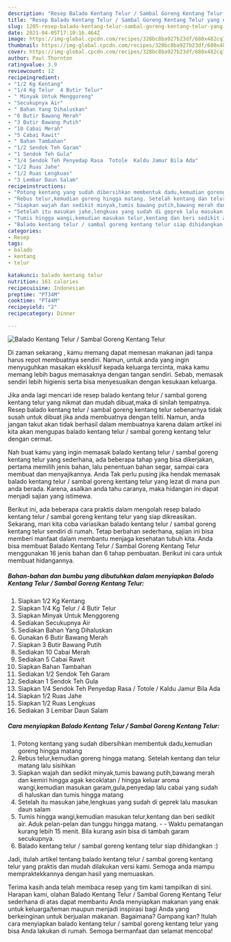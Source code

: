 ```yaml
---
description: "Resep Balado Kentang Telur / Sambal Goreng Kentang Telur yang nikmat Untuk Jualan"
title: "Resep Balado Kentang Telur / Sambal Goreng Kentang Telur yang nikmat Untuk Jualan"
slug: 1205-resep-balado-kentang-telur-sambal-goreng-kentang-telur-yang-nikmat-untuk-jualan
date: 2021-04-05T17:10:16.464Z
image: https://img-global.cpcdn.com/recipes/328bc8ba927b23df/680x482cq70/balado-kentang-telur-sambal-goreng-kentang-telur-foto-resep-utama.jpg
thumbnail: https://img-global.cpcdn.com/recipes/328bc8ba927b23df/680x482cq70/balado-kentang-telur-sambal-goreng-kentang-telur-foto-resep-utama.jpg
cover: https://img-global.cpcdn.com/recipes/328bc8ba927b23df/680x482cq70/balado-kentang-telur-sambal-goreng-kentang-telur-foto-resep-utama.jpg
author: Paul Thornton
ratingvalue: 3.9
reviewcount: 12
recipeingredient:
- "1/2 Kg Kentang"
- "1/4 Kg Telur  4 Butir Telur"
- " Minyak Untuk Menggoreng"
- "Secukupnya Air"
- " Bahan Yang Dihaluskan"
- "6 Butir Bawang Merah"
- "3 Butir Bawang Putih"
- "10 Cabai Merah"
- "5 Cabai Rawit"
- " Bahan Tambahan"
- "1/2 Sendok Teh Garam"
- "1 Sendok Teh Gula"
- "1/4 Sendok Teh Penyedap Rasa  Totole  Kaldu Jamur Bila Ada"
- "1/2 Ruas Jahe"
- "1/2 Ruas Lengkuas"
- "3 Lembar Daun Salam"
recipeinstructions:
- "Potong kentang yang sudah dibersihkan membentuk dadu,kemudian goreng hingga matang"
- "Rebus telur,kemudian goreng hingga matang. Setelah kentang dan telur matang lalu sisihkan"
- "Siapkan wajah dan sedikit minyak,tumis bawang putih,bawang merah dan kemiri hingga agak kecoklatan / hingga keluar aroma wangi,kemudian masukan garam,gula,penyedap lalu cabai yang sudah di haluskan dan tumis hingga matang"
- "Setelah itu masukan jahe,lengkuas yang sudah di geprek lalu masukan daun salam"
- "Tumis hingga wangi,kemudian masukan telur,kentang dan beri sedikit air. Aduk pelan-pelan dan tunggu hingga matang.  Waktu pematangan kurang lebih 15 menit. Bila kurang asin bisa di tambah garam secukupnya."
- "Balado kentang telur / sambal goreng kentang telur siap dihidangkan :)"
categories:
- Resep
tags:
- balado
- kentang
- telur

katakunci: balado kentang telur 
nutrition: 161 calories
recipecuisine: Indonesian
preptime: "PT34M"
cooktime: "PT44M"
recipeyield: "2"
recipecategory: Dinner

---
```



![Balado Kentang Telur / Sambal Goreng Kentang Telur](https://img-global.cpcdn.com/recipes/328bc8ba927b23df/680x482cq70/balado-kentang-telur-sambal-goreng-kentang-telur-foto-resep-utama.jpg)

Di zaman  sekarang , kamu memang dapat memesan makanan jadi tanpa harus repot membuatnya sendiri. Namun, untuk anda yang ingin menyuguhkan masakan eksklusif kepada keluarga tercinta, maka kamu memang lebih bagus memasaknya dengan tangan sendiri. Sebab, memasak sendiri lebih higienis serta bisa menyesuaikan dengan kesukaan keluarga.

Jika anda lagi mencari ide resep balado kentang telur / sambal goreng kentang telur yang nikmat dan mudah dibuat,maka di sinilah tempatnya. Resep balado kentang telur / sambal goreng kentang telur  sebenarnya tidak susah untuk dibuat jika anda membuatnya dengan teliti. Namun, anda jangan takut akan tidak berhasil dalam membuatnya 
karena dalam artikel ini kita akan mengupas balado kentang telur / sambal goreng kentang telur dengan cermat.  



Nah buat kamu yang ingin memasak balado kentang telur / sambal goreng kentang telur yang sederhana, ada beberapa tahap yang bisa dikerjakan, pertama memilih jenis bahan, lalu penentuan bahan segar, sampai cara membuat dan menyajikannya. Anda Tak perlu pusing jika hendak memasak balado kentang telur / sambal goreng kentang telur yang lezat di mana pun anda berada. Karena, asalkan anda  tahu caranya, maka hidangan ini dapat menjadi sajian yang istimewa.

Berikut ini, ada beberapa cara praktis  dalam mengolah resep balado kentang telur / sambal goreng kentang telur yang siap dikreasikan. Sekarang, mari kita coba variasikan balado kentang telur / sambal goreng kentang telur sendiri di rumah. Tetap berbahan sederhana, sajian ini bisa memberi manfaat dalam membantu menjaga kesehatan tubuh kita. Anda bisa membuat Balado Kentang Telur / Sambal Goreng Kentang Telur menggunakan 16 jenis bahan dan 6 tahap pembuatan. Berikut ini cara untuk membuat hidangannya.

<!--inarticleads1-->

##### Bahan-bahan dan bumbu yang dibutuhkan dalam menyiapkan Balado Kentang Telur / Sambal Goreng Kentang Telur:

1. Siapkan 1/2 Kg Kentang
1. Siapkan 1/4 Kg Telur / 4 Butir Telur
1. Siapkan  Minyak Untuk Menggoreng
1. Sediakan Secukupnya Air
1. Sediakan  Bahan Yang Dihaluskan
1. Gunakan 6 Butir Bawang Merah
1. Siapkan 3 Butir Bawang Putih
1. Sediakan 10 Cabai Merah
1. Sediakan 5 Cabai Rawit
1. Siapkan  Bahan Tambahan
1. Sediakan 1/2 Sendok Teh Garam
1. Sediakan 1 Sendok Teh Gula
1. Siapkan 1/4 Sendok Teh Penyedap Rasa / Totole / Kaldu Jamur Bila Ada
1. Siapkan 1/2 Ruas Jahe
1. Siapkan 1/2 Ruas Lengkuas
1. Sediakan 3 Lembar Daun Salam




<!--inarticleads2-->

##### Cara menyiapkan Balado Kentang Telur / Sambal Goreng Kentang Telur:

1. Potong kentang yang sudah dibersihkan membentuk dadu,kemudian goreng hingga matang
1. Rebus telur,kemudian goreng hingga matang. Setelah kentang dan telur matang lalu sisihkan
1. Siapkan wajah dan sedikit minyak,tumis bawang putih,bawang merah dan kemiri hingga agak kecoklatan / hingga keluar aroma wangi,kemudian masukan garam,gula,penyedap lalu cabai yang sudah di haluskan dan tumis hingga matang
1. Setelah itu masukan jahe,lengkuas yang sudah di geprek lalu masukan daun salam
1. Tumis hingga wangi,kemudian masukan telur,kentang dan beri sedikit air. Aduk pelan-pelan dan tunggu hingga matang. -  - Waktu pematangan kurang lebih 15 menit. Bila kurang asin bisa di tambah garam secukupnya.
1. Balado kentang telur / sambal goreng kentang telur siap dihidangkan :)




Jadi, itulah artikel tentang  balado kentang telur / sambal goreng kentang telur  yang praktis dan mudah dilakukan versi kami. Semoga anda mampu mempraktekkannya dengan hasil yang memuaskan. 

Terima kasih anda telah membaca resep yang tim kami tampilkan di sini. Harapan kami, olahan  Balado Kentang Telur / Sambal Goreng Kentang Telur sederhana di atas dapat membantu Anda menyiapkan makanan yang enak untuk keluarga/teman maupun menjadi inspirasi bagi Anda yang berkeinginan untuk berjualan makanan. Bagaimana? Gampang kan? Itulah cara menyiapkan balado kentang telur / sambal goreng kentang telur yang bisa Anda lakukan di rumah. Semoga bermanfaat dan selamat mencoba!

